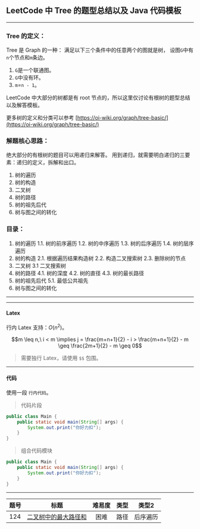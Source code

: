 ## LeetCode 中 Tree 的题型总结以及 Java 代码模板

---
### Tree 的定义：
 Tree 是 Graph 的一种：
 满足以下三个条件中的任意两个的图就是树， 设图` G `中有` n `个节点和` m `条边。
 1. ` G `是一个联通图。
 2. ` G `中没有环。
 3. ` m `=` n - 1 `。
 
 LeetCode 中大部分的树都是有 root 节点的，所以这里仅讨论有根树的题型总结以及解答模板。

 更多树的定义和分类可以参考 [https://oi-wiki.org/graph/tree-basic/](https://oi-wiki.org/graph/tree-basic/)

### 解题核心思路： 
 
 绝大部分的有根树的题目可以用递归来解答。
 用到递归，就需要明白递归的三要素：递归的定义，拆解和出口。

1. 树的遍历
2. 树的构造
3. 二叉树
4. 树的路径
5. 树的祖先后代
6. 树与图之间的转化 

### 目录：

 1. 树的遍历
  1.1. 树的前序遍历
  1.2. 树的中序遍历
  1.3. 树的后序遍历 
  1.4. 树的层序遍历
 2. 树的构造
  2.1. 根据遍历结果构造树
  2.2. 构造二叉搜索树
  2.3. 删除树的节点
 3. 二叉树
  3.1 二叉搜索树
 4. 树的路径
  4.1. 树的深度
  4.2. 树的直径
  4.3. 树的最长路径
 5. 树的祖先后代
  5.1. 最低公共祖先 
 6. 树与图之间的转化 

---



---

#### Latex

行内 Latex 支持：$O(n^2)$。

$$m \leq n,\  i < m \implies j = \frac{m+n+1}{2} - i > \frac{m+n+1}{2} - m \geq \frac{2m+1}{2} - m \geq 0$$

> 需要独行 Latex，请使用 `$$` 包围。

---

#### 代码

使用一段 `行内代码`。

> 代码片段

```java
public class Main {
    public static void main(String[] args) {
        System.out.print("你好力扣");
    }
}
```

> 组合代码模块

```java [solution1-Java 答案]
public class Main {
    public static void main(String[] args) {
        System.out.print("你好力扣");
    }
}
```

---

| 题号 | 标题 | 难易度 | 类型 | 类型2 |
| :--- | :---:| :---: | :---: | :---: |
| 124 | [二叉树中的最大路径和](https://leetcode-cn.com/problems/binary-tree-maximum-path-sum/) | 困难 | 路径 | 后序遍历 |
